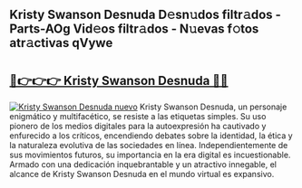## Kristy Swanson Desnuda D𝚎sn𝚞dos filtr𝚊dos - Parts-AOg Vid𝚎os filtr𝚊dos - N𝚞evas f𝚘tos atr𝚊ctivas qVywe

# <h2><a href="http://mb9u1cj.tromn.icu/?c=Kristy+Swanson+Desnuda">🔗👉👉👉 Kristy Swanson Desnuda 🔗🔗</a></h2>

[![Kristy Swanson Desnuda nuevo](https://i.imgur.com/pEAQMta.gif)](http://mb9u1cj.tromn.icu/?c=Kristy+Swanson+Desnuda)
Kristy Swanson Desnuda, un personaje enigmático y multifacético, se resiste a las etiquetas simples. Su uso pionero de los medios digitales para la autoexpresión ha cautivado y enfurecido a los críticos, encendiendo debates sobre la identidad, la ética y la naturaleza evolutiva de las sociedades en línea. Independientemente de sus movimientos futuros, su importancia en la era digital es incuestionable. Armado con una dedicación inquebrantable y un atractivo innegable, el alcance de Kristy Swanson Desnuda en el mundo virtual es expansivo.
